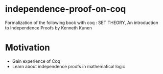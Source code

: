 # independence-proof-on-coq
Formalization of the following book with coq : SET THEORY, An introduction to Independence Proofs by Kenneth Kunen

# Motivation
* Gain experience of Coq
* Learn about independence proofs in mathematical logic
